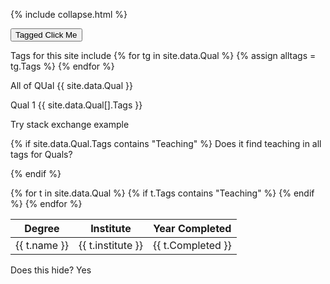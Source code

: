
{% include collapse.html %}


<button onclick='hideTableLine("taggedDIV")'>Tagged Click Me</button>


Tags for this site include 
{% for tg in site.data.Qual %}
{% assign alltags = tg.Tags %}
{% endfor %}

All of QUal
{{ site.data.Qual }}

Qual 1
{{ site.data.Qual[].Tags }}

Try stack exchange example


{% if site.data.Qual.Tags contains "Teaching" %}
Does it find teaching in all tags for Quals?

{% endif %}

<table>
<thead>
  <tr>
    <th>Degree</th>
    <th>Institute</th>
    <th>Year Completed</th>
  </tr>
</thead>
<tbody>    
{% for t in site.data.Qual %}
    {% if t.Tags contains "Teaching" %}
    <tr class="taggedDIV">
    <td>{{ t.name }}</td>
    <td>{{ t.institute }}</td>
    <td>{{ t.Completed }}</td>
  </tr>
    {% endif %}
{% endfor %}

</tbody>
  </table>



<div class="taggedDIV">
  Does this hide?  Yes 
</div>
